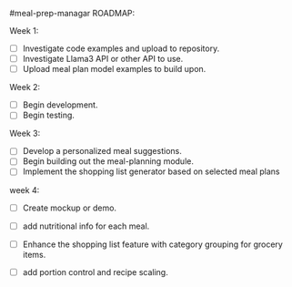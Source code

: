 #meal-prep-managar ROADMAP:

Week 1:
- [ ] Investigate code examples and upload to repository.
- [ ] Investigate Llama3 API or other API to use.
- [ ] Upload meal plan model examples to build upon.

Week 2:
- [ ] Begin development.
- [ ] Begin testing.
      
Week 3:
- [ ] Develop a personalized meal suggestions.
- [ ] Begin building out the meal-planning module.
- [ ] Implement the shopping list generator based on selected meal plans

week 4:
- [ ] Create mockup or demo.
- [ ] add nutritional info for each meal.
- [ ] Enhance the shopping list feature with category grouping for grocery items.
- [ ] add portion control and recipe scaling.


